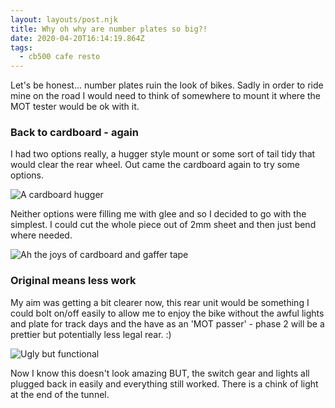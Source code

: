 ```yaml
---
layout: layouts/post.njk
title: Why oh why are number plates so big?!
date: 2020-04-20T16:14:19.864Z
tags:
  - cb500 cafe resto
---
```


Let's be honest... number plates ruin the look of bikes. Sadly in order to ride mine on the road I would need to think of somewhere to mount it where the MOT tester would be ok with it.

### Back to cardboard - again

I had two options really, a hugger style mount or some sort of tail tidy that would clear the rear wheel. Out came the cardboard again to try some options.

![A cardboard hugger](/images/cb500-cardboard-hugger.png 'A cardboard hugger')

Neither options were filling me with glee and so I decided to go with the simplest. I could cut the whole piece out of 2mm sheet and then just bend where needed.

![Ah the joys of cardboard and gaffer tape](/images/cardboard-tail-tidy.png 'Ah the joys of cardboard and gaffer tape')

### Original means less work

My aim was getting a bit clearer now, this rear unit would be something I could bolt on/off easily to allow me to enjoy the bike without the awful lights and plate for track days and the have as an 'MOT passer' - phase 2 will be a prettier but potentially less legal rear. :)

![Ugly but functional](/images/ugly-but-functional.png 'Ugly but functional')

Now I know this doesn't look amazing BUT, the switch gear and lights all plugged back in easily and everything still worked. There is a chink of light at the end of the tunnel.
